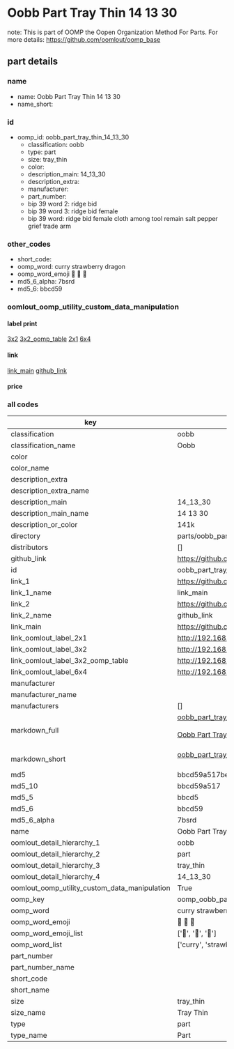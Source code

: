 # Oobb Part Tray Thin 14 13 30  

note: This is part of OOMP the Oopen Organization Method For Parts. For more details: https://github.com/oomlout/oomp_base

##  part details





### name
* name: Oobb Part Tray Thin 14 13 30
* name_short: 
### id
* oomp_id: oobb_part_tray_thin_14_13_30
  * classification: oobb
  * type: part
  * size: tray_thin
  * color: 
  * description_main: 14_13_30
  * description_extra: 
  * manufacturer: 
  * part_number: 
  * bip 39 word 2: ridge bid
  * bip 39 word 3: ridge bid female
  * bip 39 word: ridge bid female cloth among tool remain salt pepper grief trade arm

### other_codes
* short_code: 
* oomp_word: curry strawberry dragon
* oomp_word_emoji :curry: :strawberry: :dragon:
* md5_6_alpha: 7bsrd
* md5_6: bbcd59






### oomlout_oomp_utility_custom_data_manipulation
#### label print
[3x2](http://192.168.1.245:1112/?label=oomp%207bsrd)
[3x2_oomp_table](http://192.168.1.107:1112/?label=oomp%207bsrd)
[2x1](http://192.168.1.242:1112/?label=oomp%207bsrd)
[6x4](http://192.168.1.55:1112/?label=oomp%207bsrd)    

#### link

[link_main](https://github.com/oomlout/oomlout_oomp_current_version_messy/tree/main/parts/oobb_part_tray_thin_14_13_30) [github_link](https://github.com/oomlout/oomlout_oomp_part_src/tree/main/parts/oobb_part_tray_thin_14_13_30)                             

#### price







### all codes 
| key | value |  
| --- | --- |  
| classification | oobb |  
| classification_name | Oobb |  
| color |  |  
| color_name |  |  
| description_extra |  |  
| description_extra_name |  |  
| description_main | 14_13_30 |  
| description_main_name | 14 13 30 |  
| description_or_color | 141k |  
| directory | parts/oobb_part_tray_thin_14_13_30 |  
| distributors | [] |  
| github_link | https://github.com/oomlout/oomlout_oomp_part_src/tree/main/parts/oobb_part_tray_thin_14_13_30 |  
| id | oobb_part_tray_thin_14_13_30 |  
| link_1 | https://github.com/oomlout/oomlout_oomp_current_version_messy/tree/main/parts/oobb_part_tray_thin_14_13_30 |  
| link_1_name | link_main |  
| link_2 | https://github.com/oomlout/oomlout_oomp_part_src/tree/main/parts/oobb_part_tray_thin_14_13_30 |  
| link_2_name | github_link |  
| link_main | https://github.com/oomlout/oomlout_oomp_current_version_messy/tree/main/parts/oobb_part_tray_thin_14_13_30 |  
| link_oomlout_label_2x1 | http://192.168.1.242:1112/?label=oomp%207bsrd |  
| link_oomlout_label_3x2 | http://192.168.1.245:1112/?label=oomp%207bsrd |  
| link_oomlout_label_3x2_oomp_table | http://192.168.1.107:1112/?label=oomp%207bsrd |  
| link_oomlout_label_6x4 | http://192.168.1.55:1112/?label=oomp%207bsrd |  
| manufacturer |  |  
| manufacturer_name |  |  
| manufacturers | [] |  
| markdown_full | [oobb_part_tray_thin_14_13_30](https://github.com/oomlout/oomlout_oomp_current_version_messy/tree/main/parts/oobb_part_tray_thin_14_13_30)<br>[](https://github.com/oomlout/oomlout_oomp_current_version_messy/tree/main/parts/oobb_part_tray_thin_14_13_30)<br>[Oobb Part Tray Thin 14 13 30](https://github.com/oomlout/oomlout_oomp_current_version_messy/tree/main/parts/oobb_part_tray_thin_14_13_30)<br><br> |  
| markdown_short | [oobb_part_tray_thin_14_13_30](https://github.com/oomlout/oomlout_oomp_current_version_messy/tree/main/parts/oobb_part_tray_thin_14_13_30)<br><br> |  
| md5 | bbcd59a517beb6b39283f2bca9c585cc |  
| md5_10 | bbcd59a517 |  
| md5_5 | bbcd5 |  
| md5_6 | bbcd59 |  
| md5_6_alpha | 7bsrd |  
| name | Oobb Part Tray Thin 14 13 30 |  
| oomlout_detail_hierarchy_1 | oobb |  
| oomlout_detail_hierarchy_2 | part |  
| oomlout_detail_hierarchy_3 | tray_thin |  
| oomlout_detail_hierarchy_4 | 14_13_30 |  
| oomlout_oomp_utility_custom_data_manipulation | True |  
| oomp_key | oomp_oobb_part_tray_thin_14_13_30 |  
| oomp_word | curry strawberry dragon |  
| oomp_word_emoji | :curry: :strawberry: :dragon: |  
| oomp_word_emoji_list | [':curry:', ':strawberry:', ':dragon:'] |  
| oomp_word_list | ['curry', 'strawberry', 'dragon'] |  
| part_number |  |  
| part_number_name |  |  
| short_code |  |  
| short_name |  |  
| size | tray_thin |  
| size_name | Tray Thin |  
| type | part |  
| type_name | Part |  
